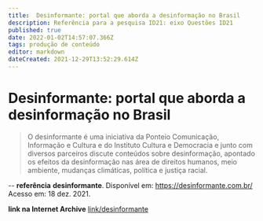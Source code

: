 ```yaml
---
title:  Desinformante: portal que aborda a desinformação no Brasil
description: Referência para a pesquisa ID21: eixo Questões ID21
published: true
date: 2022-01-02T14:57:07.366Z
tags: produção de conteúdo
editor: markdown
dateCreated: 2021-12-29T13:52:29.614Z
---
```


# Desinformante: portal que aborda a desinformação no Brasil
> O desinformante é uma iniciativa da Ponteio Comunicação, Informação e Cultura e do Instituto Cultura e Democracia e junto com diversos parceiros discute conteúdos sobre desinformação, apontado os efeitos da desinformação nas área de direitos humanos, meio ambiente, mudanças climáticas, política e justiça racial. 

--
**referência**
**desinformante**. Disponível em: https://desinformante.com.br/ Acesso em: 18 dez. 2021.

**link na Internet Archive** 
[link/desinformante](https://web.archive.org/web/20210917105736/https://desinformante.com.br/)